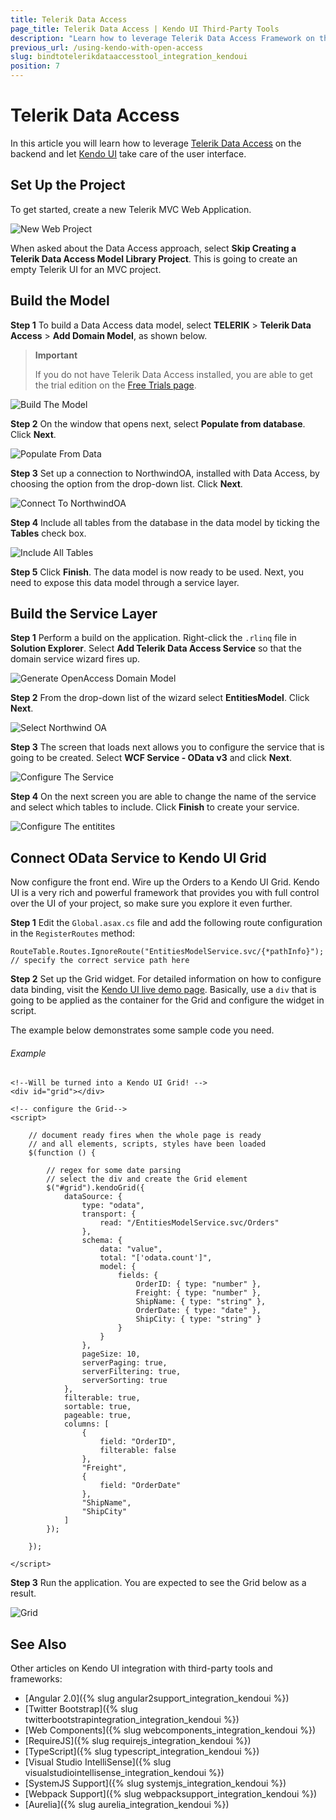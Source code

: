 ```yaml
---
title: Telerik Data Access
page_title: Telerik Data Access | Kendo UI Third-Party Tools
description: "Learn how to leverage Telerik Data Access Framework on the backend and let Kendo UI take care of the user interface."
previous_url: /using-kendo-with-open-access
slug: bindtotelerikdataaccesstool_integration_kendoui
position: 7
---
```


# Telerik Data Access

In this article you will learn how to leverage [Telerik Data Access](http://www.telerik.com/data-access) on the backend and let [Kendo UI](http://www.telerik.com/kendo-ui) take care of the user interface.

## Set Up the Project

To get started, create a new Telerik MVC Web Application.

![New Web Project](/images/oa1.png)

When asked about the Data Access approach, select **Skip Creating a Telerik Data Access Model Library Project**. This is going to create an empty Telerik UI for an MVC project.

## Build the Model

**Step 1** To build a Data Access data model, select **TELERIK** > **Telerik Data Access** > **Add Domain Model**, as shown below.

> **Important**
>
> If you do not have Telerik Data Access installed, you are able to get the trial edition on the [Free Trials page](http://www.telerik.com/download-trial-file.aspx?pid=638).

![Build The Model](/images/oa3.png)

**Step 2** On the window that opens next, select **Populate from database**. Click **Next**.

![Populate From Data](/images/oa4.png)

**Step 3** Set up a connection to NorthwindOA, installed with Data Access, by choosing the option from the drop-down list. Click **Next**.

![Connect To NorthwindOA](/images/oa5.png)

**Step 4** Include all tables from the database in the data model by ticking the **Tables** check box.

![Include All Tables](/images/oa6.png)

**Step 5** Click **Finish**. The data model is now ready to be used. Next, you need to expose this data model through a service layer.

## Build the Service Layer

**Step 1** Perform a build on the application. Right-click the `.rlinq` file in **Solution Explorer**. Select **Add Telerik Data Access Service** so that the domain service wizard fires up.

![Generate OpenAccess Domain Model](/images/oa7.png)

**Step 2** From the drop-down list of the wizard select **EntitiesModel**. Click **Next**.

![Select Northwind OA](/images/oa9.png)

**Step 3** The screen that loads next allows you to configure the service that is going to be created. Select **WCF Service - OData v3** and click **Next**.

![Configure The Service](/images/oa10.png)

**Step 4** On the next screen you are able to change the name of the service and select which tables to include. Click **Finish** to create your service.

![Configure The entitites](/images/oa11.png)

## Connect OData Service to Kendo UI Grid

Now configure the front end. Wire up the Orders to a Kendo UI Grid. Kendo UI is a very rich and powerful framework that provides you with full control over the UI of your project, so make sure you explore it even further.

**Step 1** Edit the `Global.asax.cs` file and add the following route configuration in the `RegisterRoutes` method:

    RouteTable.Routes.IgnoreRoute("EntitiesModelService.svc/{*pathInfo}"); // specify the correct service path here

**Step 2** Set up the Grid widget. For detailed information on how to configure data binding, visit the [Kendo UI live demo page](http://demos.telerik.com/kendo-ui/web/grid/index.html). Basically, use a `div` that is going to be applied as the container for the Grid and configure the widget in script.

The example below demonstrates some sample code you need.

###### Example

    <!--Will be turned into a Kendo UI Grid! -->
    <div id="grid"></div>

    <!-- configure the Grid-->
    <script>

        // document ready fires when the whole page is ready
        // and all elements, scripts, styles have been loaded
        $(function () {

            // regex for some date parsing
            // select the div and create the Grid element
            $("#grid").kendoGrid({
                dataSource: {
                    type: "odata",
                    transport: {
                        read: "/EntitiesModelService.svc/Orders"
                    },
                    schema: {
                        data: "value",
                        total: "['odata.count']",
                        model: {
                            fields: {
                                OrderID: { type: "number" },
                                Freight: { type: "number" },
                                ShipName: { type: "string" },
                                OrderDate: { type: "date" },
                                ShipCity: { type: "string" }
                            }
                        }
                    },
                    pageSize: 10,
                    serverPaging: true,
                    serverFiltering: true,
                    serverSorting: true
                },
                filterable: true,
                sortable: true,
                pageable: true,
                columns: [
                    {
                        field: "OrderID",
                        filterable: false
                    },
                    "Freight",
                    {
                        field: "OrderDate"
                    },
                    "ShipName",
                    "ShipCity"
                ]
            });

        });

    </script>

**Step 3** Run the application. You are expected to see the Grid below as a result.

![Grid](/images/oa12.png)

## See Also

Other articles on Kendo UI integration with third-party tools and frameworks:

* [Angular 2.0]({% slug angular2support_integration_kendoui %})
* [Twitter Bootstrap]({% slug twitterbootstrapintegration_integration_kendoui %})
* [Web Components]({% slug webcomponents_integration_kendoui %})
* [RequireJS]({% slug requirejs_integration_kendoui %})
* [TypeScript]({% slug typescript_integration_kendoui %})
* [Visual Studio IntelliSense]({% slug visualstudiointellisense_integration_kendoui %})
* [SystemJS Support]({% slug systemjs_integration_kendoui %})
* [Webpack Support]({% slug webpacksupport_integration_kendoui %})
* [Aurelia]({% slug aurelia_integration_kendoui %})
